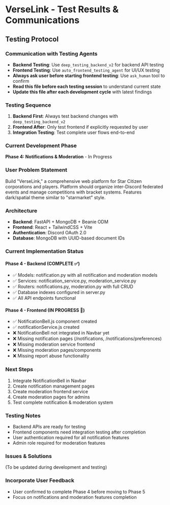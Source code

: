# VerseLink - Test Results & Communications

## Testing Protocol

### Communication with Testing Agents
- **Backend Testing**: Use `deep_testing_backend_v2` for backend API testing
- **Frontend Testing**: Use `auto_frontend_testing_agent` for UI/UX testing
- **Always ask user before starting frontend testing**: Use `ask_human` tool to confirm
- **Read this file before each testing session** to understand current state
- **Update this file after each development cycle** with latest findings

### Testing Sequence
1. **Backend First**: Always test backend changes with `deep_testing_backend_v2`
2. **Frontend After**: Only test frontend if explicitly requested by user
3. **Integration Testing**: Test complete user flows end-to-end

### Current Development Phase
**Phase 4: Notifications & Moderation** - In Progress

### User Problem Statement
Build "VerseLink," a comprehensive web platform for Star Citizen corporations and players. Platform should organize inter-Discord federated events and manage competitions with bracket systems. Features dark/spatial theme similar to "starmarket" style.

### Architecture
- **Backend**: FastAPI + MongoDB + Beanie ODM
- **Frontend**: React + TailwindCSS + Vite
- **Authentication**: Discord OAuth 2.0
- **Database**: MongoDB with UUID-based document IDs

### Current Implementation Status

#### Phase 4 - Backend (COMPLETE ✅)
- ✅ Models: notification.py with all notification and moderation models
- ✅ Services: notification_service.py, moderation_service.py
- ✅ Routers: notifications.py, moderation.py with full CRUD
- ✅ Database indexes configured in server.py
- ✅ All API endpoints functional

#### Phase 4 - Frontend (IN PROGRESS 🔄)
- ✅ NotificationBell.js component created
- ✅ notificationService.js created
- ❌ NotificationBell not integrated in Navbar yet
- ❌ Missing notification pages (/notifications, /notifications/preferences)
- ❌ Missing moderation service frontend
- ❌ Missing moderation pages/components
- ❌ Missing report abuse functionality

### Next Steps
1. Integrate NotificationBell in Navbar
2. Create notification management pages
3. Create moderation frontend service
4. Create moderation pages for admins
5. Test complete notification & moderation system

### Testing Notes
- Backend APIs are ready for testing
- Frontend components need integration testing after completion
- User authentication required for all notification features
- Admin role required for moderation features

### Issues & Solutions
(To be updated during development and testing)

### Incorporate User Feedback
- User confirmed to complete Phase 4 before moving to Phase 5
- Focus on notifications and moderation features completion